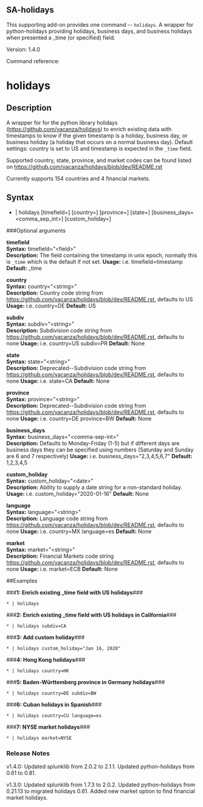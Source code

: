 ## SA-holidays

This supporting add-on provides one command -- `holidays`. A wrapper for python-holidays providing holidays, business days, and business holidays when presented a \_time (or specified) field.

Version: 1.4.0

Command reference:

# holidays

## Description

A wrapper for for the python library holidays (https://github.com/vacanza/holidays) to enrich existing data with timestamps to know if the given timestamp is a holiday, business day, or business holiday (a holiday that occurs on a normal business day). Default settings: country is set to US and timestamp is expected in the `_time` field.

Supported country, state, province, and market codes can be found listed on https://github.com/vacanza/holidays/blob/dev/README.rst 

Currently supports 154 countries and 4 financial markets.

## Syntax

 * | holidays [timefield=<field>] [country=<string>] [province=<string>] [state=<string>] [business\_days=<comma\_sep\_int>] [custom_holiday=<date>]


###Optional arguments

  **timefield**  
   	**Syntax:** timefield="\<field\>"  
   	**Description:** The field containing the timestamp in unix epoch, normally this is `_time` which is the default if not set.
   	**Usage:** i.e. timefield=timestamp
   	**Default:** \_time

  **country**  
   	**Syntax:** country="\<string\>"  
   	**Description:** Country code string from https://github.com/vacanza/holidays/blob/dev/README.rst, defaults to US
   	**Usage:** i.e. country=DE
   	**Default:** US

  **subdiv**  
   	**Syntax:** subdiv="\<string\>"  
   	**Description:** Subdivision code string from https://github.com/vacanza/holidays/blob/dev/README.rst, defaults to none
   	**Usage:** i.e. country=US subdiv=PR
   	**Default:** None

  **state**  
   	**Syntax:** state="\<string\>"  
   	**Description:** Deprecated--Subdivision code string from https://github.com/vacanza/holidays/blob/dev/README.rst, defaults to none
   	**Usage:** i.e. state=CA
   	**Default:** None

  **province**  
   	**Syntax:** province="\<string\>"  
   	**Description:** Deprecated--Subdivision code string from https://github.com/vacanza/holidays/blob/dev/README.rst, defaults to none
   	**Usage:** i.e. country=DE province=BW
   	**Default:** None

  **business\_days**  
   	**Syntax:** business\_days="\<comma-sep-int\>"  
   	**Description:** Defaults to Monday-Friday (1-5) but if different days are business days they can be specified using numbers (Saturday and Sunday are 6 and 7 respectively)
   	**Usage:** i.e. business\_days="2,3,4,5,6,7"
   	**Default:** 1,2,3,4,5

  **custom\_holiday**  
   	**Syntax:** custom\_holiday="\<date\>"  
   	**Description:** Ability to supply a date string for a non-standard holiday.
   	**Usage:** i.e. custom\_holiday="2020-01-16"
   	**Default:** None

  **language**  
   	**Syntax:** language="\<string\>"  
   	**Description:** Language code string from https://github.com/vacanza/holidays/blob/dev/README.rst, defaults to none
   	**Usage:** i.e. country=MX language=es
   	**Default:** None

  **market**  
   	**Syntax:** market="\<string\>"  
   	**Description:** Financial Markets code string https://github.com/vacanza/holidays/blob/dev/README.rst, defaults to none
   	**Usage:** i.e. market=ECB
   	**Default:** None

##Examples

###**1: Enrich existing \_time field with US holidays**###

`* | holidays`

###**2: Enrich existing \_time field with US holidays in California**###

`* | holidays subdiv=CA`

###**3: Add custom holiday**###

`* | holidays custom_holiday="Jan 16, 2020"`

###**4: Hong Kong holidays**###

`* | holidays country=HK`

###**5: Baden-Württemberg province in Germany holidays**###

`* | holidays country=DE subdiv=BW`

###**6: Cuban holidays in Spanish**###

`* | holidays country=CU language=es`

###**7: NYSE market holidays**###

`* | holidays market=NYSE`

### Release Notes
v1.4.0:
Updated splunklib from 2.0.2 to 2.1.1. Updated python-holidays from 0.61 to 0.81.

v1.3.0:
Updated splunklib from 1.7.3 to 2.0.2. Updated python-holidays from 0.21.13 to migrated holidays 0.61. Added new market option to find financial market holidays.
